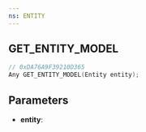 ```yaml
---
ns: ENTITY
---
```

## GET_ENTITY_MODEL

```c
// 0xDA76A9F39210D365
Any GET_ENTITY_MODEL(Entity entity);
```

## Parameters
* **entity**:
